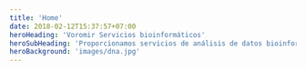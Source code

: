 ```yaml
---
title: 'Home'
date: 2018-02-12T15:37:57+07:00
heroHeading: 'Voromir Servicios bioinformáticos'
heroSubHeading: 'Proporcionamos servicios de análisis de datos bioinformáticos y estadísticos'
heroBackground: 'images/dna.jpg'
---
```


